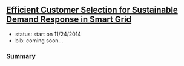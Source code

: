 ## [Efficient Customer Selection for Sustainable Demand Response in Smart Grid](https://www.google.com/url?sa=t&rct=j&q=&esrc=s&source=web&cd=1&ved=0CCUQFjAA&url=http%3A%2F%2Fwww.researchgate.net%2Fprofile%2FMarc_Frincu%2Fpublication%2F264420501_Efficient_Customer_Selection_for_Sustainable_Demand_Response_in_Smart_Grids%2Flinks%2F53dd52860cf216e4210c1c00&ei=VehzVNvlOcugNo2rgMgE&usg=AFQjCNFoxxQ5ccliUIyQbRIy5bvFFHgyuA&sig2=v6gtNSgcuRR9a902xfCNoA&bvm=bv.80185997,d.eXY&cad=rjt)


- status: start on 11/24/2014
- bib: coming soon...


### Summary
